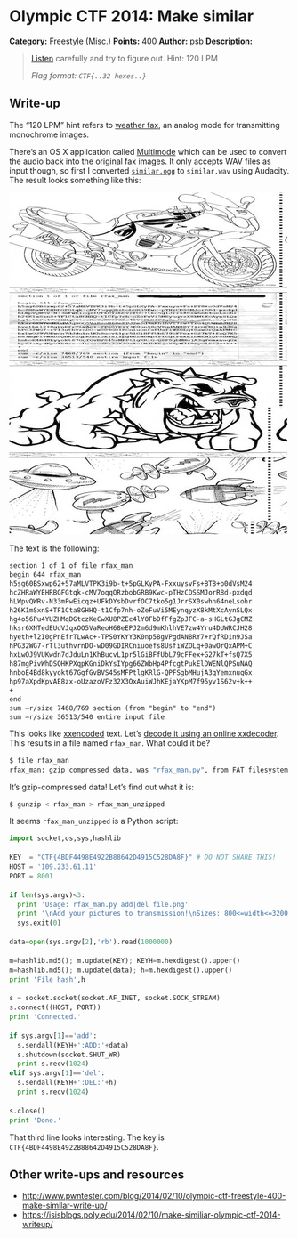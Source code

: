 # Olympic CTF 2014: Make similar

**Category:** Freestyle (Misc.)
**Points:** 400
**Author:** psb
**Description:**

> [Listen](similar.ogg) carefully and try to figure out. Hint: 120 LPM
>
> _Flag format: `CTF{..32 hexes..}`_

## Write-up

The “120 LPM” hint refers to [weather fax](http://en.wikipedia.org/wiki/Radiofax), an analog mode for transmitting monochrome images.

There’s an OS X application called [Multimode](http://www.blackcatsystems.com/software/multimode/fax.html#HOWREC) which can be used to convert the audio back into the original fax images. It only accepts WAV files as input though, so first I converted [`similar.ogg`](similar.ogg) to `similar.wav` using Audacity. The result looks something like this:

![](fax.jpg)

The text is the following:

```
section 1 of 1 of file rfax_man
begin 644 rfax_man
h5sg60BSxwp62+57aMLVTPK3i9b-t+5pGLKyPA-FxxuysvFs+BT8+o0dVsM24
hcZHRaWYEHRBGFGtqk-cMV7oqqQRzbobGRB9Kwc-pTHzCDSSMJorR8d-pxdqd
hLWpvQWRv-N33mFwEicqz+UFkDYsbDvrfOC7tko5g1JrrSX0swhn64neLsohr
h26K1mSxnS+TF1Cta8GHHQ-t1Cfp7nh-oZeFuVi5MEynqyzX8kMtXcAynSLQx
hg4o56Pu4YUZHMqDGtczKeCwXU8PZEc4lY0FbDfFfgZpJFC-a-sHGLtGJgCMZ
hksr6XNTedEUdVJqxOO5VaReoH68eEPJ2m6d9mKhlhVE7zw4Yru4DUWRCJH28
hyeth+l2I0gPnEfrTLwAc+-TPS0YKYY3K0np58gVPgdAN8RY7+rQfRDin9JSa
hPG32WG7-rTl3uthvrnDO-wD09GDIRCniuoefs8UsfiWZOLq+0awOrQxAPM+C
hxLwOJ9VUKwdn7dJduLn1KhBucvL1pr5lGiBFfUbL79cFFex+G27kT+fsQ7X5
h87mgPivWhDSQHKPXqpKGniDkYsIYpg66ZWbHp4PfcgtPukElDWENlQPSuNAQ
hnboE4Bd8kyyokt67GgfGvBVS45sMFPtlgKRlG-QPFSgbMHujA3qYemxnuqGx
hp97aXpdKpvAE8zx-oUzazoVFz32X3OxAuiWJhKEjaYKpM7f95yv1S62v+k++
+
end
sum —r/size 7468/769 section (from "begin" to "end")
sum —r/size 36513/540 entire input file
```

This looks like [xxencoded](http://en.wikipedia.org/wiki/Xxencoding) text. Let’s [decode it using an online xxdecoder](http://www.webutils.pl/XXencode). This results in a file named `rfax_man`. What could it be?

```bash
$ file rfax_man
rfax_man: gzip compressed data, was "rfax_man.py", from FAT filesystem (MS-DOS, OS/2, NT), last modified: Thu Feb  6 17:52:39 2014, max speed
```

It’s gzip-compressed data! Let’s find out what it is:

```bash
$ gunzip < rfax_man > rfax_man_unzipped
```

It seems `rfax_man_unzipped` is a Python script:

```python
import socket,os,sys,hashlib

KEY  = "CTF{4BDF4498E4922B88642D4915C528DA8F}" # DO NOT SHARE THIS!
HOST = '109.233.61.11'
PORT = 8001

if len(sys.argv)<3:
  print 'Usage: rfax_man.py add|del file.png'
  print '\nAdd your pictures to transmission!\nSizes: 800<=width<=3200 and height/width <= 2.0.\nUse contrast grayscale pictures.'
  sys.exit(0)

data=open(sys.argv[2],'rb').read(1000000)

m=hashlib.md5(); m.update(KEY); KEYH=m.hexdigest().upper()
m=hashlib.md5(); m.update(data); h=m.hexdigest().upper()
print 'File hash',h

s = socket.socket(socket.AF_INET, socket.SOCK_STREAM)
s.connect((HOST, PORT))
print 'Connected.'

if sys.argv[1]=='add':
  s.sendall(KEYH+':ADD:'+data)
  s.shutdown(socket.SHUT_WR)
  print s.recv(1024)
elif sys.argv[1]=='del':
  s.sendall(KEYH+':DEL:'+h)
  print s.recv(1024)

s.close()
print 'Done.'
```

That third line looks interesting. The key is `CTF{4BDF4498E4922B88642D4915C528DA8F}`.

## Other write-ups and resources

* <http://www.pwntester.com/blog/2014/02/10/olympic-ctf-freestyle-400-make-similar-write-up/>
* <https://isisblogs.poly.edu/2014/02/10/make-similiar-olympic-ctf-2014-writeup/>
